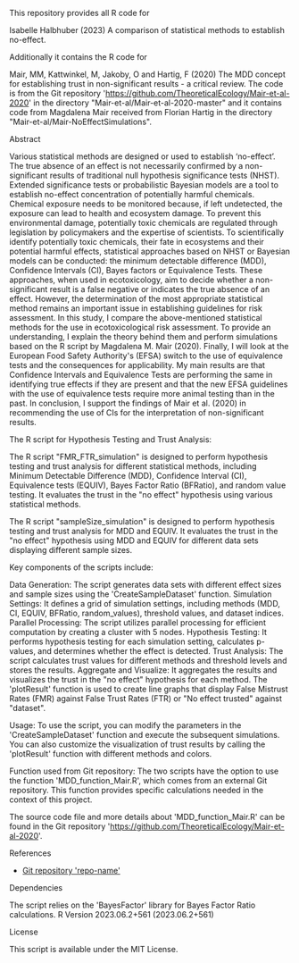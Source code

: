 This repository provides all R code for

Isabelle Halbhuber (2023) A comparison of statistical methods to establish no-effect.

Additionally it contains the R code for

Mair, MM, Kattwinkel, M, Jakoby, O and Hartig, F (2020) The MDD concept for establishing trust in non-significant results - a critical review. The code is from the Git repository 'https://github.com/TheoreticalEcology/Mair-et-al-2020' in the directory "Mair-et-al/Mair-et-al-2020-master"
and it contains code from Magdalena Mair received from Florian Hartig in the directory "Mair-et-al/Mair-NoEffectSimulations". 


Abstract

Various statistical methods are designed or used to establish ‘no-effect’. The true absence of an effect is not necessarily confirmed by a non-significant results of traditional null hypothesis significance tests (NHST). Extended significance tests or probabilistic Bayesian models are a tool to establish no-effect concentration of potentially harmful chemicals. Chemical exposure needs to be monitored because, if left undetected, the exposure can lead to health and ecosystem damage. To prevent this environmental damage, potentially toxic chemicals are regulated through legislation by policymakers and the expertise of scientists. To scientifically identify potentially toxic chemicals, their fate in ecosystems and their potential harmful effects, statistical approaches based on NHST or Bayesian models can be conducted: the minimum detectable difference (MDD), Confidence Intervals (CI), Bayes factors or Equivalence Tests. These approaches, when used in ecotoxicology, aim to decide whether a non-significant result is a false negative or indicates the true absence of an effect. However, the determination of the most appropriate statistical method remains an important issue in establishing guidelines for risk assessment. In this study, I compare the above-mentioned statistical methods for the use in ecotoxicological risk assessment. To provide an understanding, I explain the theory behind them and perform simulations based on the R script by Magdalena M. Mair (2020). Finally, I will look at the European Food Safety Authority's (EFSA) switch to the use of equivalence tests and the consequences for applicability. My main results are that Confidence Intervals and Equivalence Tests are performing the same in identifying true effects if they are present and that the new EFSA guidelines with the use of equivalence tests require more animal testing than in the past. In conclusion, I support the findings of Mair et al. (2020) in recommending the use of CIs for the interpretation of non-significant results.


The R script for Hypothesis Testing and Trust Analysis:

The R script "FMR_FTR_simulation" is designed to perform hypothesis testing and trust analysis for different statistical methods, including Minimum Detectable Difference (MDD), Confidence Interval (CI), Equivalence tests (EQUIV), Bayes Factor Ratio (BFRatio), and random value testing. It evaluates the trust in the "no effect" hypothesis using various statistical methods.

The R script "sampleSize_simulation" is designed to perform hypothesis testing and trust analysis for MDD and EQUIV. It evaluates the trust in the "no effect" hypothesis using MDD and EQUIV for different data sets displaying different sample sizes. 


Key components of the scripts include:

Data Generation: The script generates data sets with different effect sizes and sample sizes using the 'CreateSampleDataset' function.
Simulation Settings: It defines a grid of simulation settings, including methods (MDD, CI, EQUIV, BFRatio, random_values), threshold values, and dataset indices.
Parallel Processing: The script utilizes parallel processing for efficient computation by creating a cluster with 5 nodes.
Hypothesis Testing: It performs hypothesis testing for each simulation setting, calculates p-values, and determines whether the effect is detected.
Trust Analysis: The script calculates trust values for different methods and threshold levels and stores the results.
Aggregate and Visualize: It aggregates the results and visualizes the trust in the "no effect" hypothesis for each method. The 'plotResult' function is used to create line graphs that display False Mistrust Rates (FMR) against False Trust Rates (FTR) or "No effect trusted" against "dataset".

Usage: To use the script, you can modify the parameters in the 'CreateSampleDataset' function and execute the subsequent simulations. You can also customize the visualization of trust results by calling the 'plotResult' function with different methods and colors.

Function used from Git repository: The two scripts have the option to use the function 'MDD_function_Mair.R', which comes from an external Git repository. This function provides specific calculations needed in the context of this project.

The source code file and more details about 'MDD_function_Mair.R' can be found in the Git repository 'https://github.com/TheoreticalEcology/Mair-et-al-2020'.

References
- [Git repository 'repo-name'](https://github.com/TheoreticalEcology/Mair-et-al-2020)

Dependencies

The script relies on the 'BayesFactor' library for Bayes Factor Ratio calculations.
R Version 2023.06.2+561 (2023.06.2+561)

License

This script is available under the MIT License.
